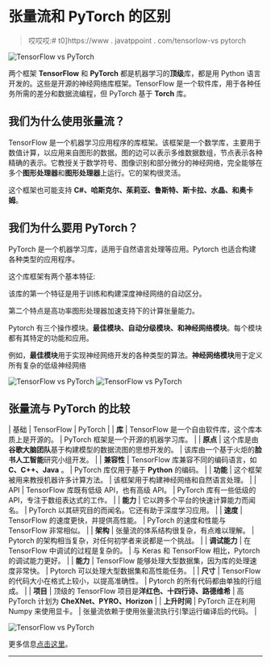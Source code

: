 # 张量流和 PyTorch 的区别

> 哎哎哎:# t0]https://www . javatppoint . com/tensorlow-vs pytorch

![TensorFlow vs PyTorch](../Images/1a5b90581dd22bd066c7d6123cf8d2b4.png)

两个框架 **TensorFlow** 和 **PyTorch** 都是机器学习的**顶级**库，都是用 Python 语言开发的。这些是开源的神经网络库框架。TensorFlow 是一个软件库，用于各种任务所需的差分和数据流编程，但 PyTorch 基于 **Torch** 库。

## 我们为什么使用张量流？

TensorFlow 是一个机器学习应用程序的库框架。该框架是一个数学库，主要用于数值计算，以应用来自图形的数据。图的边可以表示多维数据数组，节点表示各种精确的表示。它教授关于数学符号、图像识别和部分微分的神经网络，完全能够在多个**图形处理器**和**图形处理器**上运行。它的架构很灵活。

这个框架也可能支持 **C#、哈斯克尔、茱莉亚、鲁斯特、斯卡拉、水晶、**和**奥卡姆**。

## 我们为什么要用 PyTorch？

PyTorch 是一个机器学习库，适用于自然语言处理等应用。Pytorch 也适合构建各种类型的应用程序。

这个库框架有两个基本特征:

该库的第一个特征是用于训练和构建深度神经网络的自动区分。

第二个特点是高功率图形处理器加速支持下的计算张量能力。

Pytorch 有三个操作模块。**最佳模块、自动分级模块、**和**神经网络模块**。每个模块都有其特定的功能和应用。

例如，**最佳模块**用于实现神经网络开发的各种类型的算法。**神经网络模块**用于定义所有复杂的低级神经网络

![TensorFlow vs PyTorch](../Images/4908505c74c31e27641fd3ced205e51e.png) ![TensorFlow vs PyTorch](../Images/749579f1b3986ac8dd22ac1603004528.png)

## 张量流与 PyTorch 的比较

| 基础 | TensorFlow | PyTorch |
| **库** | TensorFlow 是一个自由软件库，这个库本质上是开源的。 | PyTorch 框架是一个开源的机器学习库。 |
| **原点** | 这个库是由**谷歌大脑团队**基于构建模型的数据流图的思想开发的。 | 该库由一个基于火炬的**脸书人工智能**研究小组开发。 |
| **兼容性** | TensorFlow 库兼容不同的编码语言，如 **C、C++、Java** 。 | PyTorch 库仅用于基于 **Python** 的编码。 |
| **功能** | 这个框架被用来教授机器许多计算方法。 | 该框架用于构建神经网络和自然语言处理。 |
| API | TensorFlow 库既有低级 API，也有高级 API。 | PyTorch 库有一些低级的 API，专注于数组表达式的工作。 |
| **能力** | 它以跨多个平台的快速计算能力而闻名。 | PyTorch 以其研究目的而闻名。它还有助于深度学习应用。 |
| **速度** | TensorFlow 的速度更快，并提供高性能。 | PyTorch 的速度和性能与 TensorFlow 非常相似。 |
| **架构** | 张量流的体系结构很复杂，有点难以理解。 | Pytorch 的架构相当复杂，对任何初学者来说都是一个挑战。 |
| **调试能力** | 在 TensorFlow 中调试的过程是复杂的。 | 与 Keras 和 TensorFlow 相比，Pytorch 的调试能力更好。 |
| **能力** | TensorFlow 能够处理大型数据集，因为库的处理速度非常快。 | Pytorch 可以处理大型数据集和高性能任务。 |
| **尺寸** | TensorFlow 的代码大小在格式上较小，以提高准确性。 | Pytorch 的所有代码都由单独的行组成。 |
| **项目** | 顶级的 TensorFlow 项目是**洋红色、十四行诗、路德维希** | 高 PyTorch 计划为 **CheXNet、PYRO、Horizon** |
| **上升时间** | PyTorch 正在利用 Numpy 来使用显卡。 | 张量流依赖于使用张量流执行引擎运行编译后的代码。 |

![TensorFlow vs PyTorch](../Images/e797b7b842d578f3f0c71491e1b9b5ae.png)

更多信息[点击这里](pytorch-vs-tensorflow)。

* * *